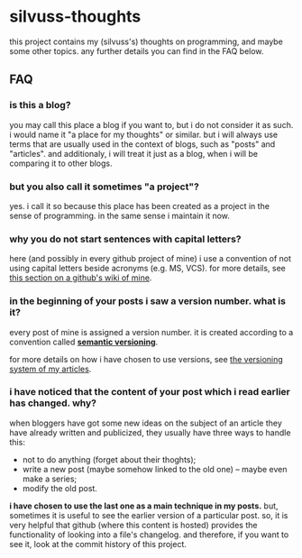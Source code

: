 # silvuss-thoughts

this project contains my (silvuss's) thoughts on programming, and maybe some other topics. any further details you can find in the FAQ below.

## FAQ

### is this a blog?

you may call this place a blog if you want to, but i do not consider it as such. i would name it "a place for my thoughts" or similar. but i will always use terms that are usually used in the context of blogs, such as "posts" and "articles". and additionaly, i will treat it just as a blog, when i will be comparing it to other blogs.

### but you also call it sometimes "a project"?

yes. i call it so because this place has been created as a project in the sense of programming. in the same sense i maintain it now.

### why you do not start sentences with capital letters?

here (and possibly in every github project of mine) i use a convention of not using capital letters beside acronyms (e.g. MS, VCS). for more details, see [this section on a github's wiki of mine](https://github.com/silvuss/silvuss-jsgame-1/wiki/conventions-that-you-should-use-in-this-project#text-writing-and-formatting-conventions-that-you-should-use-in-this-project).

### in the beginning of your posts i saw a version number. what is it?

every post of mine is assigned a version number. it is created according to a convention called [**semantic versioning**](https://semver.org/).

for more details on how i have chosen to use versions, see [the versioning system of my articles](https://silvuss.github.io/2018/07/10/my-versioning-system.html).

### i have noticed that the content of your post which i read earlier has changed. why?

when bloggers have got some new ideas on the subject of an article they have already written and publicized, they usually have three ways to handle this:
- not to do anything (forget about their thoghts);
- write a new post (maybe somehow linked to the old one) – maybe even make a series;
- modify the old post.

**i have chosen to use the last one as a main technique in my posts.** but, sometimes it is useful to see the earlier version of a particular post. so, it is very helpful that github (where this content is hosted) provides the functionality of looking into a file's changelog. and therefore, if you want to see it, look at the commit history of this project.